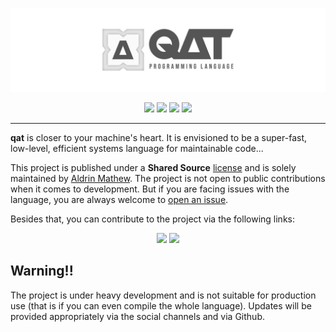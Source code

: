 ![Qat cover image](./media/cover_wide.png)

<div><center>
<!-- <a href="https://qat.dev" target="_blank" rel="noopener noreferrer"><img src="https://img.shields.io/badge/qat.dev-444444?style=for-the-badge&logoColor=white"/></a> -->
<a href="https://youtube.com/c/aldrinmathew" target="_blank" rel="noopener noreferrer"><img src="https://img.shields.io/badge/YouTube-FF0000?style=for-the-badge&logo=youtube&logoColor=white"/></a>
<a href="https://discord.gg/GbmfprHK" target="_blank" rel="noopener noreferrer"><img src="https://img.shields.io/badge/Discord-7289DA?style=for-the-badge&logo=discord&logoColor=white"/></a>
<a href="https://reddit.com/r/qatlang" target="_blank" rel="noopener noreferrer"><img src="https://img.shields.io/badge/Reddit-FF4500?style=for-the-badge&logo=reddit&logoColor=white"/></a>
<a href="https://github.com/AldrinMathew" target="_blank" rel="noopener noreferrer"><img src="https://img.shields.io/badge/Profile-000000?style=for-the-badge&logo=github&logoColor=white"/></a>
</center>
<hr>
</div>

**qat** is closer to your machine's heart. It is envisioned to be a super-fast, low-level, efficient systems language for maintainable code...

This project is published under a **Shared Source** [license](https://github.com/qatlang/qat/blob/main/LICENSE) and is solely maintained by <a href="https://github.com/AldrinMathew" target="_blank" rel="noopener noreferrer">Aldrin Mathew</a>. The project is not open to public contributions when it comes to development. But if you are facing issues with the language, you are always welcome to [open an issue](https://github.com/qatlang/qat/issues/new/choose).

Besides that, you can contribute to the project via the following links:

<div><center>
<a href="https://ko-fi.com/aldrinmathew" target="_blank" rel="noopener noreferrer"><img src="https://img.shields.io/badge/Ko--fi-F16061?style=for-the-badge&logo=ko-fi&logoColor=white"/></a>
<a href="https://paypal.me/aldrinsartfactory" target="_blank" rel="noopener noreferrer"><img src="https://img.shields.io/badge/PayPal-00457C?style=for-the-badge&logo=paypal&logoColor=white"/></a>
</center></div>

## Warning!!
The project is under heavy development and is not suitable for production use (that is if you can even compile the whole language). Updates will be provided appropriately via the social channels and via Github.